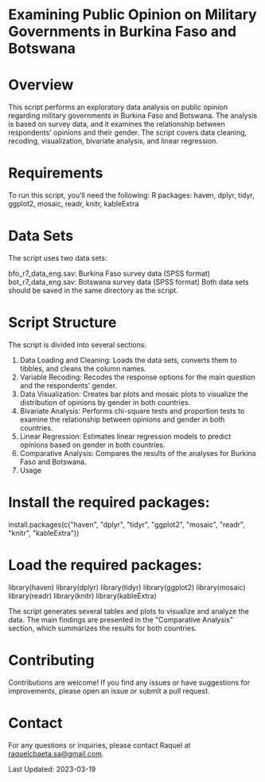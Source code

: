 ###
# Examining Public Opinion on Military Governments in Burkina Faso and Botswana
##

# Overview

This script performs an exploratory data analysis on public opinion regarding military governments in Burkina Faso and Botswana. The analysis is based on survey data, and it examines the relationship between respondents' opinions and their gender. The script covers data cleaning, recoding, visualization, bivariate analysis, and linear regression.

# Requirements

To run this script, you'll need the following:
R packages: haven, dplyr, tidyr, ggplot2, mosaic, readr, knitr, kableExtra

# Data Sets
The script uses two data sets:

bfo_r7_data_eng.sav: Burkina Faso survey data (SPSS format)
bot_r7_data_eng.sav: Botswana survey data (SPSS format)
Both data sets should be saved in the same directory as the script.

# Script Structure

The script is divided into several sections:

1. Data Loading and Cleaning: Loads the data sets, converts them to tibbles, and cleans the column names.
2. Variable Recoding: Recodes the response options for the main question and the respondents' gender.
3. Data Visualization: Creates bar plots and mosaic plots to visualize the distribution of opinions by gender in both countries.
4. Bivariate Analysis: Performs chi-square tests and proportion tests to examine the relationship between opinions and gender in both countries.
5. Linear Regression: Estimates linear regression models to predict opinions based on gender in both countries.
6. Comparative Analysis: Compares the results of the analyses for Burkina Faso and Botswana.
7. Usage

# Install the required packages:
install.packages(c("haven", "dplyr", "tidyr", "ggplot2", "mosaic", "readr", "knitr", "kableExtra"))

# Load the required packages:
library(haven)
library(dplyr)
library(tidyr)
library(ggplot2)
library(mosaic)
library(readr)
library(knitr)
library(kableExtra)

The script generates several tables and plots to visualize and analyze the data. The main findings are presented in the "Comparative Analysis" section, which summarizes the results for both countries.

# Contributing
Contributions are welcome! If you find any issues or have suggestions for improvements, please open an issue or submit a pull request.

# Contact
For any questions or inquiries, please contact Raquel at raquelcbaeta.sa@gmail.com.

Last Updated: 2023-03-19
